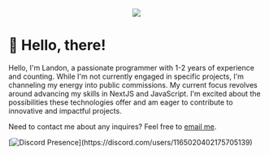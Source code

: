 <h1 align="center">
 <img src="https://skillicons.dev/icons?i=cloudflare,js,ts,html,nextjs,react,tailwind,vercel" />
</h1>

# 👋 Hello, there!
Hello, I'm Landon, a passionate programmer with 1-2 years of experience and counting. While I'm not currently engaged in specific projects, I'm channeling my energy into public commissions. My current focus revolves around advancing my skills in NextJS and JavaScript. I'm excited about the possibilities these technologies offer and am eager to contribute to innovative and impactful projects.

Need to contact me about any inquires? Feel free to [email me](mailto:).

[![Discord Presence](https://lanyard.cnrad.dev/api/1165020402175705139idleMessage=Most%20likely%20sleeping%20in%20my%20bed%20if%20you%20need%20me%20email%20me%20and%20I'll%20get%20back%20to%20you%20as%20soon%20as%20possible.)](https://discord.com/users/1165020402175705139)

